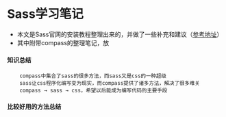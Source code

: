 # Sass学习笔记

* 本文是Sass官网的安装教程整理出来的，并做了一些补充和建议（[参考地址](https://www.sass.hk/skill/koala-app.html "Sass安装")）
* 其中附带compass的整理笔记，放

#### 知识总结

        compass中集合了sass的很多方法，而sass又是css的一种超级
        sass让css程序化编写变为现实，而compass提供了诸多方法，解决了很多难关
        compass → sass → css，希望以后能成为编写代码的主要手段

#### 比较好用的方法总结


